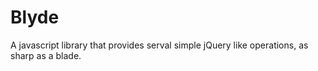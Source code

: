 # Blyde
A javascript library that provides serval simple jQuery like operations, as sharp as a blade.
